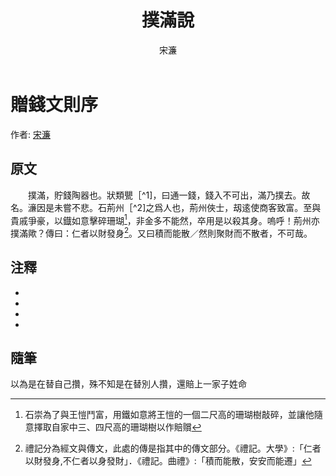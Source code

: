 ﻿---
title: '撲滿說'
author: '宋濂'
tags: ['小品文']
---

# 贈錢文則序
作者: [宋濂](https://zh.wikipedia.org/zh-tw/%E5%AE%8B%E6%BF%82)

## 原文

　　撲滿，貯錢陶器也。狀類甖［^1]，曰通一錢，錢入不可出，滿乃撲去。故名。濓因是未嘗不悲。石荊州［^2]之爲人也，荊州俠士，刼逺使商客致富。至與貴戚爭豪，以鐡如意擊碎珊瑚[^3]，非金多不能然，卒用是以殺其身。嗚呼！荊州亦撲滿歟？傳曰：仁者以財發身[^4]。又曰積而能散／然則聚財而不散者，不可哉。

## 注釋
* [^1]: 甖：呈水酒的瓦器．
* [^2]: 指西晉富豪石崇，其曾官任荊州刺史。
* [^3]: 石崇為了與王愷鬥富，用鐵如意將王愷的一個二尺高的珊瑚樹敲碎，並讓他隨意擇取自家中三、四尺高的珊瑚樹以作賠贘
* [^4]: 禮記分為經文與傳文，此處的傳是指其中的傳文部分。《禮記。大學》:「仁者以財發身,不仁者以身發財」．《禮記。曲禮》:「積而能散，安安而能遷」

## 隨筆
以為是在替自己攢，殊不知是在替別人攢，還賠上一家子姓命